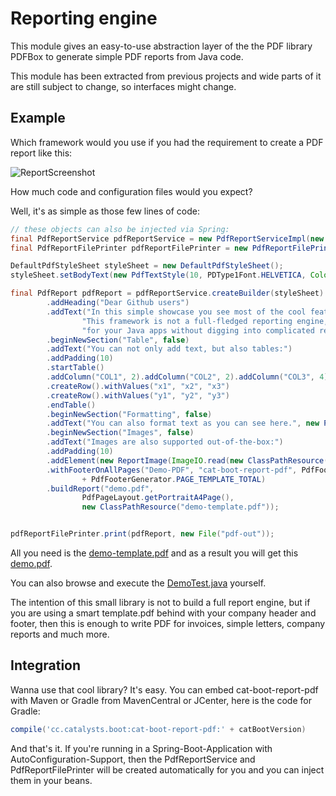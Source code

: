 # Reporting engine

This module gives an easy-to-use abstraction layer of the the PDF library PDFBox to generate simple PDF reports
from Java code.

This module has been extracted from previous projects and wide parts of it are still subject to change, so
interfaces might change.


## Example

Which framework would you use if you had the requirement to create a PDF report like this: 

![ReportScreenshot](https://github.com/Catalysts/cat-boot/tree/master/cat-boot-report-pdf/reportScreenshot.png)

How much code and configuration files would you expect?

Well, it's as simple as those few lines of code:

```java
// these objects can also be injected via Spring:
final PdfReportService pdfReportService = new PdfReportServiceImpl(new DefaultPdfStyleSheet());
final PdfReportFilePrinter pdfReportFilePrinter = new PdfReportFilePrinter();

DefaultPdfStyleSheet styleSheet = new DefaultPdfStyleSheet();
styleSheet.setBodyText(new PdfTextStyle(10, PDType1Font.HELVETICA, Color.BLACK));

final PdfReport pdfReport = pdfReportService.createBuilder(styleSheet)
        .addHeading("Dear Github users")
        .addText("In this simple showcase you see most of the cool features that you can do with cat-boot-report.pdf. " +
                "This framework is not a full-fledged reporting engine, but it should help you in printing simple reports " +
                "for your Java apps without digging into complicated reporting engines.")
        .beginNewSection("Table", false)
        .addText("You can not only add text, but also tables:")
        .addPadding(10)
        .startTable()
        .addColumn("COL1", 2).addColumn("COL2", 2).addColumn("COL3", 4)
        .createRow().withValues("x1", "x2", "x3")
        .createRow().withValues("y1", "y2", "y3")
        .endTable()
        .beginNewSection("Formatting", false)
        .addText("You can also format text as you can see here.", new PdfTextStyle(13, PDType1Font.TIMES_BOLD_ITALIC, Color.BLUE))
        .beginNewSection("Images", false)
        .addText("Images are also supported out-of-the-box:")
        .addPadding(10)
        .addElement(new ReportImage(ImageIO.read(new ClassPathResource("github_icon.png").getFile()), 100, 100))
        .withFooterOnAllPages("Demo-PDF", "cat-boot-report-pdf", PdfFooterGenerator.PAGE_TEMPLATE_CURR + "/"
                + PdfFooterGenerator.PAGE_TEMPLATE_TOTAL)
        .buildReport("demo.pdf",
                PdfPageLayout.getPortraitA4Page(),
                new ClassPathResource("demo-template.pdf"));


pdfReportFilePrinter.print(pdfReport, new File("pdf-out"));
```

All you need is the [demo-template.pdf](https://github.com/Catalysts/cat-boot/tree/master/cat-boot-report-pdf/src/test/resources/demo-template.pdf) and
 as a result you will get this [demo.pdf](https://github.com/Catalysts/cat-boot/tree/master/cat-boot-report-pdf/demo.pdf).
 
You can also browse and execute the [DemoTest.java](https://github.com/Catalysts/cat-boot/tree/master/cat-boot-report-pdf/src/test/java/cc/catalysts/boot/report/pdf/impl/DemoTest.java) yourself. 
 
The intention of this small library is not to build a full report engine, but if you are using a smart template.pdf behind with your company
 header and footer, then this is enough to write PDF for invoices, simple letters, company reports and much more.

## Integration

Wanna use that cool library? It's easy. You can embed cat-boot-report-pdf with Maven or Gradle from MavenCentral or JCenter,
here is the code for Gradle:

```groovy
compile('cc.catalysts.boot:cat-boot-report-pdf:' + catBootVersion)
```

And that's it. If you're running in a Spring-Boot-Application with AutoConfiguration-Support, then the PdfReportService
and PdfReportFilePrinter will be created automatically for you and you can inject them in your beans.

